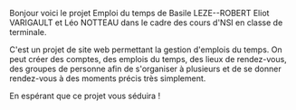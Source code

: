Bonjour voici le projet Emploi du temps de Basile LEZE--ROBERT Eliot VARIGAULT et Léo NOTTEAU dans le cadre des cours d'NSI en classe de terminale.

C'est un projet de site web permettant la gestion d'emplois du temps. 
On peut créer des comptes, des emplois du temps, des lieux de rendez-vous, des groupes de personne afin de s'organiser à plusieurs et de se donner rendez-vous à des moments précis très simplement.

En espérant que ce projet vous séduira !

